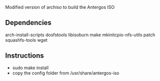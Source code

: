 Modified version of archiso to build the Antergos ISO

## Dependencies ##

arch-install-scripts
dosfstools
libisoburn
make
mkinitcpio-nfs-utils
patch
squashfs-tools
wget


## Instructions ##

 - sudo make install
 - copy the config folder from /usr/share/antergos-iso
